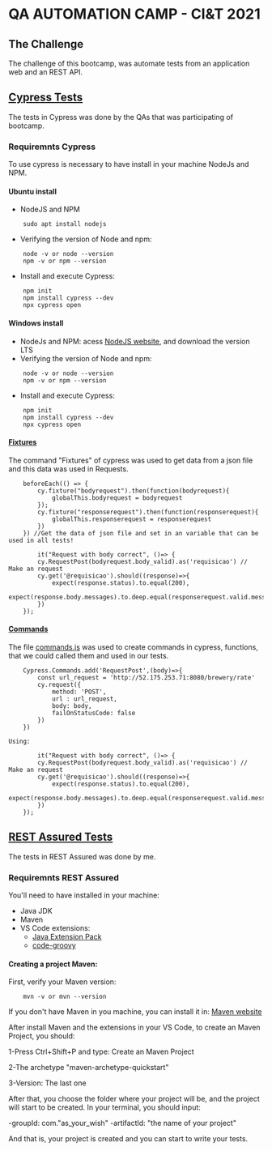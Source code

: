 # QA AUTOMATION CAMP - CI&T 2021

## The Challenge

The challenge of this bootcamp, was automate tests from an application web and an REST API.

## [Cypress Tests](https://docs.cypress.io/)
The tests in Cypress was done by the QAs that was participating of bootcamp.
### Requiremnts Cypress

To use cypress is necessary to have install in your machine NodeJs and NPM.

#### Ubuntu install

- NodeJS and NPM
```
    sudo apt install nodejs
```
- Verifying the version of Node and npm:
```
    node -v or node --version
    npm -v or npm --version
```
- Install and execute Cypress:
```
	npm init
	npm install cypress --dev
	npx cypress open
```

#### Windows install

- NodeJs and NPM: acess [NodeJS website](https://nodejs.org/en/), and download the version LTS 
- Verifying the version of Node and npm:
```
    node -v or node --version
    npm -v or npm --version
```
- Install and execute Cypress:
```
	npm init
	npm install cypress --dev
	npx cypress open
```
#### [Fixtures](https://docs.cypress.io/api/commands/fixture#Arguments)

The command "Fixtures" of cypress was used to get data from a json file and this data was used in Requests.
```
    beforeEach(() => {
        cy.fixture("bodyrequest").then(function(bodyrequest){
            globalThis.bodyrequest = bodyrequest
        });
        cy.fixture("responserequest").then(function(responserequest){
            globalThis.responserequest = responserequest
        })
    }) //Get the data of json file and set in an variable that can be used in all tests!

        it("Request with body correct", ()=> {
        cy.RequestPost(bodyrequest.body_valid).as('requisicao') // Make an request
        cy.get('@requisicao').should((response)=>{
            expect(response.status).to.equal(200),
            expect(response.body.messages).to.deep.equal(responserequest.valid.messages)
        })
    });
```

#### [Commands](https://docs.cypress.io/api/cypress-api/custom-commands)
The file [commands.js](https://github.com/aliciamarianne1507/bootcamp-ciandt/blob/master/cypress/support/commands.js) was used to create commands in cypress, functions, that we could called them and used in our tests.

```
    Cypress.Commands.add('RequestPost',(body)=>{
        const url_request = 'http://52.175.253.71:8080/brewery/rate'
        cy.request({
            method: 'POST',
            url : url_request,
            body: body,
            failOnStatusCode: false
        })
    })

Using:

        it("Request with body correct", ()=> {
        cy.RequestPost(bodyrequest.body_valid).as('requisicao') // Make an request
        cy.get('@requisicao').should((response)=>{
            expect(response.status).to.equal(200),
            expect(response.body.messages).to.deep.equal(responserequest.valid.messages)
        })
    });
```

## [REST Assured Tests](https://rest-assured.io/)

The tests in REST Assured was done by me.

### Requiremnts REST Assured

You'll need to have installed in your machine:
- Java JDK
- Maven
- VS Code extensions:
    - [Java Extension Pack](https://marketplace.visualstudio.com/items?itemName=vscjava.vscode-java-pack)
    - [code-groovy](https://marketplace.visualstudio.com/items?itemName=marlon407.code-groovy)

#### Creating a project Maven:

First, verify your Maven version:

```
    mvn -v or mvn --version
```
If you don't have Maven in you machine, you can install it in: [Maven website](https://maven.apache.org/download.cgi)

After install Maven and the extensions in your VS Code, to create an Maven Project, you should:

1-Press Ctrl+Shift+P and type: Create an Maven Project

2-The archetype "maven-archetype-quickstart"

3-Version: The last one

After that, you choose the folder where your project will be, and the project will start to be created.
In your terminal, you should input:

-groupId: com."as_your_wish"
-artifactId: "the name of your project"

And that is, your project is created and you can start to write your tests. 
